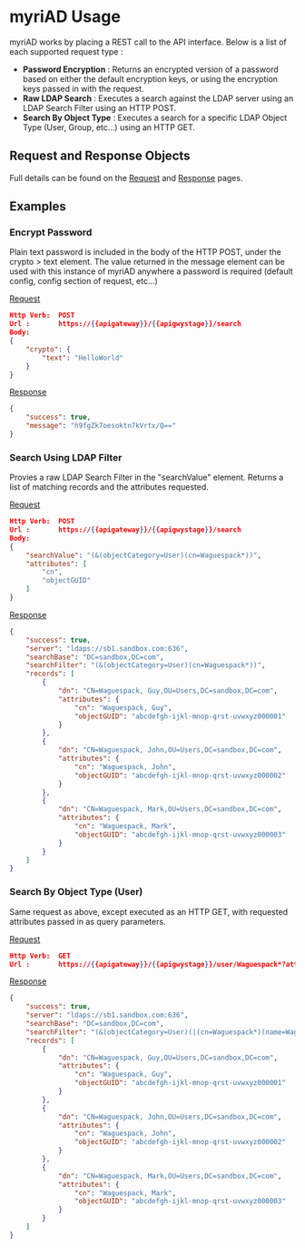 # myriAD Usage

myriAD works by placing a REST call to the API interface.  Below is a list of each supported request type :

- **Password Encryption** : Returns an encrypted version of a password based on either the default encryption keys, or using the encryption keys passed in with the request.
- **Raw LDAP Search** : Executes a search against the LDAP server using an LDAP Search Filter using an HTTP POST.
- **Search By Object Type** : Executes a search for a specific LDAP Object Type (User, Group, etc...) using an HTTP GET.

## Request and Response Objects

Full details can be found on the [Request](request.md) and [Response](response.md) pages.

## Examples

### Encrypt Password

Plain text password is included in the body of the HTTP POST, under the crypto > text element.   The value returned in the message element can be used with this instance of myriAD anywhere a password is required (default config, config section of request, etc...)

[Request](request.md)

````json
Http Verb:  POST
Url :       https://{{apigateway}}/{{apigwystage}}/search
Body:
{
    "crypto": {
        "text": "HelloWorld"
    }
}
````

[Response](response.md)

````json
{
    "success": true,
    "message": "h9fgZk7oesoktn7kVrtx/Q=="
}
````

### Search Using LDAP Filter

Provies a raw LDAP Search Filter in the "searchValue" element.  Returns a list of matching records and the attributes requested.

[Request](request.md)

````json
Http Verb:  POST
Url :       https://{{apigateway}}/{{apigwystage}}/search
Body:
{
	"searchValue": "(&(objectCategory=User)(cn=Waguespack*))",
    "attributes": [
        "cn",
        "objectGUID"
    ]
}
````

[Response](response.md)

````json
{
    "success": true,
    "server": "ldaps://sb1.sandbox.com:636",
    "searchBase": "DC=sandbox,DC=com",
    "searchFilter": "(&(objectCategory=User)(cn=Waguespack*))",
    "records": [
        {
            "dn": "CN=Waguespack, Guy,OU=Users,DC=sandbox,DC=com",
            "attributes": {
                "cn": "Waguespack, Guy",
                "objectGUID": "abcdefgh-ijkl-mnop-qrst-uvwxyz000001"
            }
        },
        {
            "dn": "CN=Waguespack, John,OU=Users,DC=sandbox,DC=com",
            "attributes": {
                "cn": "Waguespack, John",
                "objectGUID": "abcdefgh-ijkl-mnop-qrst-uvwxyz000002"
            }
        },
        {
            "dn": "CN=Waguespack, Mark,OU=Users,DC=sandbox,DC=com",
            "attributes": {
                "cn": "Waguespack, Mark",
                "objectGUID": "abcdefgh-ijkl-mnop-qrst-uvwxyz000003"
            }
        }
    ]
}
````

### Search By Object Type (User)

Same request as above, except executed as an HTTP GET, with requested attributes passed in as query parameters.

[Request](request.md)

````json
Http Verb:  GET
Url :       https://{{apigateway}}/{{apigwystage}}/user/Waguespack*?attr=cn&attr=objectGUID
````

[Response](response.md)

````json
{
    "success": true,
    "server": "ldaps://sb1.sandbox.com:636",
    "searchBase": "DC=sandbox,DC=com",
    "searchFilter": "(&(objectCategory=User)(|(cn=Waguespack*)(name=Waguespack*)(sAMAccountName=Waguespack*)))",
    "records": [
        {
            "dn": "CN=Waguespack, Guy,OU=Users,DC=sandbox,DC=com",
            "attributes": {
                "cn": "Waguespack, Guy",
                "objectGUID": "abcdefgh-ijkl-mnop-qrst-uvwxyz000001"
            }
        },
        {
            "dn": "CN=Waguespack, John,OU=Users,DC=sandbox,DC=com",
            "attributes": {
                "cn": "Waguespack, John",
                "objectGUID": "abcdefgh-ijkl-mnop-qrst-uvwxyz000002"
            }
        },
        {
            "dn": "CN=Waguespack, Mark,OU=Users,DC=sandbox,DC=com",
            "attributes": {
                "cn": "Waguespack, Mark",
                "objectGUID": "abcdefgh-ijkl-mnop-qrst-uvwxyz000003"
            }
        }
    ]
}
````
